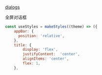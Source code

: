 [dialogs](https://v4.mui.com/zh/components/dialogs/)

全屏对话框


```js
const useStyles = makeStyles((theme) => ({
    appBar: {
      position: 'relative',
    },
    title: {
        display: 'flex',
        justifyContent:  'center',
        alignItems: 'center',
        flex: 1,
    },
```

